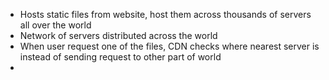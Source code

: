 - Hosts static files from website, host them across thousands of servers all over the world
- Network of servers distributed across the world
- When user request one of the files, CDN checks where nearest server is instead of sending request to other part of world
- 